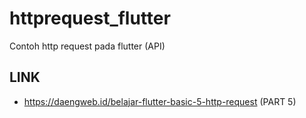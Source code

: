 # httprequest_flutter
 Contoh http request pada flutter (API)

## LINK
- https://daengweb.id/belajar-flutter-basic-5-http-request (PART 5)
